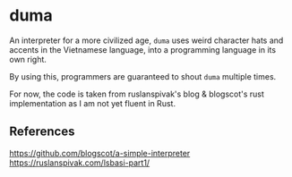 # duma

An interpreter for a more civilized age, `duma` uses weird character hats and accents in the Vietnamese language, into a programming language in its own right.

By using this, programmers are guaranteed to shout `duma` multiple times. 

For now, the code is taken from ruslanspivak's blog & blogscot's rust implementation as I am not yet fluent in Rust.

## References
https://github.com/blogscot/a-simple-interpreter
https://ruslanspivak.com/lsbasi-part1/